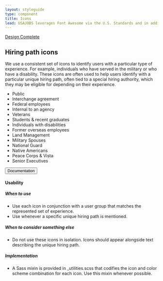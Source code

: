 ```yaml
---
layout: styleguide
type: component
title: Icons
lead: USAJOBS leverages Font Awesome via the U.S. Standards and in addition defines specific icons for consistent use across the site.
---
```


<a href="{{ site.baseurl }}/getting-started/#maturity" class="usa-label maturity design_complete">
  Design Complete
</a>

<h2 class="usa-heading">Hiring path icons</h2>
<p>
  We use a consistent set of icons to identify users with a particular type of experience. For example, individuals who have served in the military or who have a disability. These icons are often used to help users identify with a particular unique hiring path, often tied to a special hiring authority, which they may be eligible for depending on their experience.
</p>

<div class="preview" id="code-1">
  <ul class="usajobs-unique-hiring-paths__list">
    <li class="usajobs-unique-hiring-paths__item">
      <div class="usajobs-unique-hiring-paths__icon public">
        <span class="fa fa-users"></span>
      </div>
      Public
    </li>
    <li class="usajobs-unique-hiring-paths__item">
      <div class="usajobs-unique-hiring-paths__icon interchange">
        <span class="fa fa-exchange"></span>
      </div>
      Interchange agreement
    </li>
    <li class="usajobs-unique-hiring-paths__item">
      <div class="usajobs-unique-hiring-paths__icon federal-employees">
        <span class="fa fa-institution"></span>
      </div>
      Federal employees
    </li>
    <li class="usajobs-unique-hiring-paths__item">
      <div class="usajobs-unique-hiring-paths__icon internal">
        <span class="fa fa-dot-circle-o"></span>
      </div>
      Internal to an agency
    </li>
    <li class="usajobs-unique-hiring-paths__item">
      <div class="usajobs-unique-hiring-paths__icon veterans">
        <span class="fa fa-shield"></span>
      </div>
      Veterans
    </li>
    <li class="usajobs-unique-hiring-paths__item">
      <div class="usajobs-unique-hiring-paths__icon students">
        <span class="fa fa-graduation-cap"></span>
      </div>
      Students &amp; recent graduates
    </li>
    <li class="usajobs-unique-hiring-paths__item">
      <div class="usajobs-unique-hiring-paths__icon individuals-with-disabilities">
        <span class="fa fa-wheelchair-alt"></span>
      </div>
      Individuals with disabilities
    </li>
    <li class="usajobs-unique-hiring-paths__item">
      <div class="usajobs-unique-hiring-paths__icon former-overseas-employees">
        <span class="fa fa-plane"></span>
      </div>
      Former overseas employees
    </li>
    <li class="usajobs-unique-hiring-paths__item">
      <div class="usajobs-unique-hiring-paths__icon land-mgmt">
        <span class="fa fa-tree"></span>
      </div>
      Land Management
    </li>
    <li class="usajobs-unique-hiring-paths__item">
      <div class="usajobs-unique-hiring-paths__icon military-spouses fa-stack">
        <span class="fa fa-circle-o fa-stack-1x is-first"></span>
        <span class="fa fa-circle-o fa-stack-1x is-second"></span>
      </div>
      Military Spouses
    </li>
    <li class="usajobs-unique-hiring-paths__item">
      <div class="usajobs-unique-hiring-paths__icon national-guard">
        <span class="fa fa-flag"></span>
      </div>
      National Guard
    </li>
    <li class="usajobs-unique-hiring-paths__item">
      <div class="usajobs-unique-hiring-paths__icon native-americans">
        <span class="fa fa-sun-o"></span>
      </div>
      Native Americans
    </li>
    <li class="usajobs-unique-hiring-paths__item">
      <div class="usajobs-unique-hiring-paths__icon peace-corps">
        <span class="fa fa-globe"></span>
      </div>
      Peace Corps &amp; Vista
    </li>
    <li class="usajobs-unique-hiring-paths__item">
      <div class="usajobs-unique-hiring-paths__icon ses">
        <span class="fa fa-briefcase"></span>
      </div>
      Senior Executives
    </li>
  </ul>
</div>

<div class="usa-accordion-bordered usa-accordion-docs">
  <button class="usa-button-unstyled usa-accordion-button"
      aria-expanded="true" aria-controls="doc-0">
    Documentation
  </button>
  <div id="doc-0" aria-hidden="false" class="usa-accordion-content">
    <h4 class="usa-heading">Usability</h4>
    <h5>When to use</h5>
    <ul class="usa-content-list">
      <li>Use each icon in conjunction with a user group that matches the represented set of experience.</li>
      <li>Use whenever a specific unique hiring path is mentioned.</li>
    </ul>
    <h5>When to consider something else</h5>
    <ul class="usa-content-list">
      <li>Do not use these icons in isolation. Icons should appear alongside text describing the unique hiring path.</li>
    </ul>
    <h5>Implementation</h5>
    <ul class="usa-content-list">
      <li>A Sass mixin is provided in _utilities.scss that codifies the icon and color scheme combination for each icon. Use this mixin whenever possible.</li>
    </ul>
  </div>
</div>
